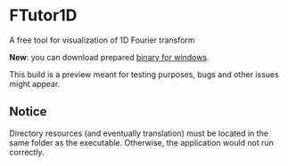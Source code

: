 # FTutor1D
A free tool for visualization of 1D Fourier transform

**New**: you can download prepared [binary for windows](https://github.com/janbella/FTutor1D/blob/master/bin/FT1D_win32_x86.zip).

This build is a preview meant for testing purposes, bugs and other issues might appear.



## Notice

Directory resources (and eventually translation) must be located in the same folder as the executable. Otherwise, the application would not run correctly. 
